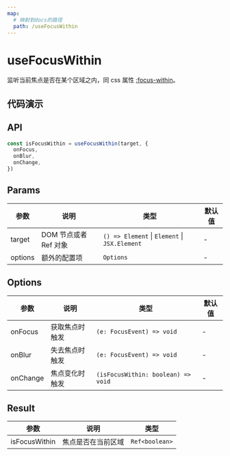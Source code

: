 ```yaml
---
map:
  # 映射到docs的路径
  path: /useFocusWithin
---
```


# useFocusWithin

监听当前焦点是否在某个区域之内，同 css 属性 [:focus-within](https://developer.mozilla.org/en-US/docs/Web/CSS/:focus-within)。

## 代码演示

<demo src="useFocusWithin/demo.vue"
  language="vue"
  title="基本用法"
  desc="使用 ref 设置需要监听的区域。可以通过鼠标点击外部区域，或者使用键盘的 tab 等按键来切换焦点。"> </demo>

## API

```typescript
const isFocusWithin = useFocusWithin(target, {
  onFocus,
  onBlur,
  onChange,
})
```

## Params

| 参数    | 说明                  | 类型                                          | 默认值 |
| ------- | --------------------- | --------------------------------------------- | ------ |
| target  | DOM 节点或者 Ref 对象 | `() => Element` \| `Element` \| `JSX.Element` | -      |
| options | 额外的配置项          | `Options`                                     | -      |

## Options

| 参数     | 说明           | 类型                               | 默认值 |
| -------- | -------------- | ---------------------------------- | ------ |
| onFocus  | 获取焦点时触发 | `(e: FocusEvent) => void`          | -      |
| onBlur   | 失去焦点时触发 | `(e: FocusEvent) => void`          | -      |
| onChange | 焦点变化时触发 | `(isFocusWithin: boolean) => void` | -      |

## Result

| 参数          | 说明               | 类型           |
| ------------- | ------------------ | -------------- |
| isFocusWithin | 焦点是否在当前区域 | `Ref<boolean>` |
